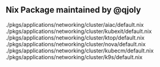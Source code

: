 ## Nix Package maintained by @qjoly

<!-- NIX-PACKAGES:START -->
./pkgs/applications/networking/cluster/aiac/default.nix
./pkgs/applications/networking/cluster/kubexit/default.nix
./pkgs/applications/networking/cluster/ktop/default.nix
./pkgs/applications/networking/cluster/nova/default.nix
./pkgs/applications/networking/cluster/kubecm/default.nix
./pkgs/applications/networking/cluster/k9s/default.nix
<!-- NIX-PACKAGES:END -->
